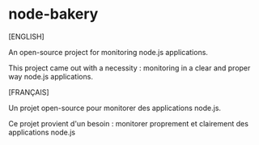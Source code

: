 node-bakery
===========
[ENGLISH]

An open-source project for monitoring node.js applications.

This project came out with a necessity : monitoring in a clear and proper way node.js applications.


[FRANÇAIS]

Un projet open-source pour monitorer des applications node.js.

Ce projet provient d'un besoin : monitorer proprement et clairement des applications node.js





